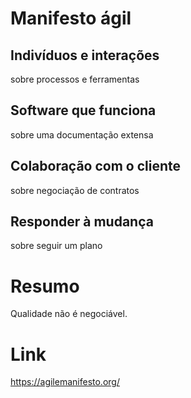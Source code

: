 # Manifesto ágil

## Indivíduos e interações

sobre processos e ferramentas


## Software que funciona

sobre uma documentação extensa


## Colaboração com o cliente

sobre negociação de contratos


## Responder à mudança

sobre seguir um plano


# Resumo

Qualidade não é negociável.


# Link

https://agilemanifesto.org/
